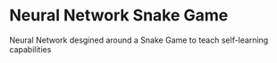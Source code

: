 # Neural Network Snake Game 
Neural Network desgined around a Snake Game to teach self-learning capabilities
